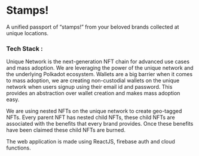 # Stamps!

A unified passport of “stamps!” from your beloved brands collected at unique locations.

### Tech Stack :

Unique Network is the next-generation NFT chain for advanced use cases and mass adoption. We are leveraging the power of the unique network and the underlying Polkadot ecosystem.
Wallets are a big barrier when it comes to mass adoption, we are creating non-custodial wallets on the unique network when users signup using their email id and password. This provides an abstraction over wallet creation and makes mass adoption easy.

We are using nested NFTs on the unique network to create geo-tagged NFTs. Every parent NFT has nested child NFTs, these child NFTs are associated with the benefits that every brand provides. Once these benefits have been claimed these child NFTs are burned.

The web application is made using ReactJS, firebase auth and cloud functions.
